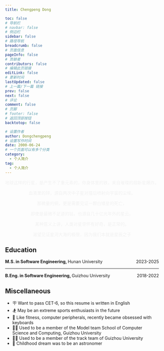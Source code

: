 ```yaml
---
title: Chengpeng Dong

toc: false
# 导航栏
# navbar: false
# 侧边栏
sidebar: false
# 路径导航
breadcrumb: false
# 页面信息
pageInfo: false
# 贡献者
contributors: false
# 编辑此页链接
editLink: false
# 更新时间
lastUpdated: false
# 上一篇/下一篇 链接
prev: false
next: false
# 评论
comment: false
# 页脚
# footer: false
# 返回顶部按钮
backtotop: false

# 设置作者
author: Dongchengpeng
# 设置写作时间
date: 2000-06-24
# 一个页面可以有多个分类
category:
  - 个人简介
tag:
  - 个人简介
---
```


<!-- <div style="float: left;display: flex;flex-wrap: wrap;width: 75%;justify-content: space-between;">
    <div style="width: 45%;font-weight: 500;color: #4c4c4c;font-size: 14px;margin: 5px;">姓名： 吴彦祖</div>
    <div style="width: 45%;font-weight: 500;color: #4c4c4c;font-size: 14px;margin: 5px;">出生年月： 1988-8</div>
    <div style="width: 45%;font-weight: 500;color: #4c4c4c;font-size: 14px;margin: 5px;">电话： 13888888888</div>
    <div style="width: 45%;font-weight: 500;color: #4c4c4c;font-size: 14px;margin: 5px;">邮箱： wuyanzu@qq.com</div>
</div>
<div>
    <div style="float: right;margin-right: 10px;">
        <img src=""  width="100px" height="140px" style="box-shadow: 5px 5px 5px rgba(0,0,0,.5);">
    </div>
</div> -->

<div style="text-align:center;color:#f0f0f0; background-image: url('star.jpg'); opacity: 1; background-size: 400px">

地球这样的行星，是产生不了重元素的，你身体里的铁，来自璀璨的超新星爆炸。

血液里的锌，源自两次中子星对撞后喷射向宇宙的尘埃。

那微量的铜，更是需要见证一颗白矮星的死亡，

即使是最微不足道的钴，也源自几十亿光年外的星云。

某种意义上讲，人类对星空怀有好奇，是正常的。

渴望见证星河大海的极限，因为我们本就是星辰之子  
  
</div>

## Education

<div style="display: grid;grid-template-columns: repeat(4, 1fr); grid-gap: 2px;">
  <div style="grid-column: span 3 / auto;"><strong>M.S. in Software Engineering, </strong> Hunan University</div>
  <div style="text-align: right">2023-2025</div>
</div>

---

<div style="display: grid;grid-template-columns: repeat(4, 1fr); grid-gap: 2px;">
  <div style="grid-column: span 3/ auto;"><strong>B.Eng. in Software Engineering, </strong> Guizhou University</div>
  <div style="text-align: right">2018-2022</div>
</div>

## Miscellaneous

- 🪧 Want to pass CET-6, so this resume is written in English
- 🏂 May be an extreme sports enthusiasts in the future
- 💪 Like fitness, computer peripherals, recently became obsessed with keyboards
- 🧍‍♂️ Used to be a member of the Model team School of Computer Science and Computing, Guizhou University
- 🏃‍♂️ Used to be a member of the track team of Guizhou University
- :telescope: Childhood dream was to be an astronomer

